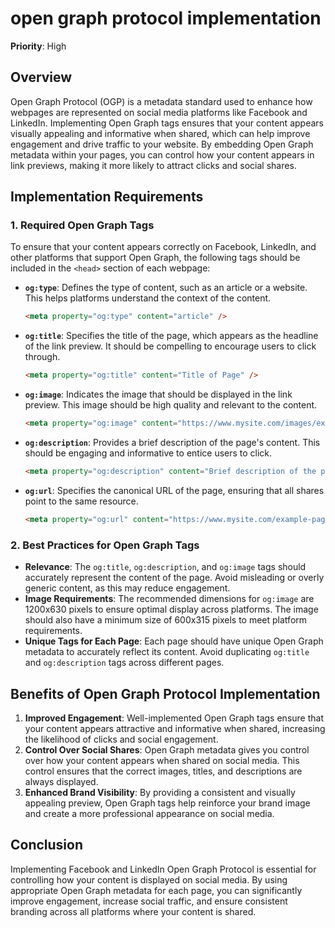 
# open graph protocol implementation

**Priority**: High

## Overview

Open Graph Protocol (OGP) is a metadata standard used to enhance how webpages are represented on social media platforms like Facebook and LinkedIn. Implementing Open Graph tags ensures that your content appears visually appealing and informative when shared, which can help improve engagement and drive traffic to your website. By embedding Open Graph metadata within your pages, you can control how your content appears in link previews, making it more likely to attract clicks and social shares.

## Implementation Requirements

### 1. Required Open Graph Tags

To ensure that your content appears correctly on Facebook, LinkedIn, and other platforms that support Open Graph, the following tags should be included in the `<head>` section of each webpage:

- **`og:type`**: Defines the type of content, such as an article or a website. This helps platforms understand the context of the content.
  ```html
  <meta property="og:type" content="article" />
  ```

- **`og:title`**: Specifies the title of the page, which appears as the headline of the link preview. It should be compelling to encourage users to click through.
  ```html
  <meta property="og:title" content="Title of Page" />
  ```

- **`og:image`**: Indicates the image that should be displayed in the link preview. This image should be high quality and relevant to the content.
  ```html
  <meta property="og:image" content="https://www.mysite.com/images/example-image.jpg" />
  ```

- **`og:description`**: Provides a brief description of the page's content. This should be engaging and informative to entice users to click.
  ```html
  <meta property="og:description" content="Brief description of the page contents" />
  ```

- **`og:url`**: Specifies the canonical URL of the page, ensuring that all shares point to the same resource.
  ```html
  <meta property="og:url" content="https://www.mysite.com/example-page" />
  ```

### 2. Best Practices for Open Graph Tags

- **Relevance**: The `og:title`, `og:description`, and `og:image` tags should accurately represent the content of the page. Avoid misleading or overly generic content, as this may reduce engagement.
- **Image Requirements**: The recommended dimensions for `og:image` are 1200x630 pixels to ensure optimal display across platforms. The image should also have a minimum size of 600x315 pixels to meet platform requirements.
- **Unique Tags for Each Page**: Each page should have unique Open Graph metadata to accurately reflect its content. Avoid duplicating `og:title` and `og:description` tags across different pages.

## Benefits of Open Graph Protocol Implementation

1. **Improved Engagement**: Well-implemented Open Graph tags ensure that your content appears attractive and informative when shared, increasing the likelihood of clicks and social engagement.
2. **Control Over Social Shares**: Open Graph metadata gives you control over how your content appears when shared on social media. This control ensures that the correct images, titles, and descriptions are always displayed.
3. **Enhanced Brand Visibility**: By providing a consistent and visually appealing preview, Open Graph tags help reinforce your brand image and create a more professional appearance on social media.

## Conclusion

Implementing Facebook and LinkedIn Open Graph Protocol is essential for controlling how your content is displayed on social media. By using appropriate Open Graph metadata for each page, you can significantly improve engagement, increase social traffic, and ensure consistent branding across all platforms where your content is shared.
